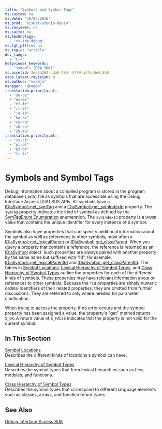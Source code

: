 ```yaml
---
title: "Symbols and Symbol Tags"
ms.custom: na
ms.date: "10/03/2016"
ms.prod: "visual-studio-dev14"
ms.reviewer: na
ms.suite: na
ms.technology: 
  - "vs-ide-debug"
ms.tgt_pltfrm: na
ms.topic: "article"
dev_langs: 
  - "C++"
helpviewer_keywords: 
  - "symbols [DIA SDK]"
ms.assetid: 2ee3a262-cda6-48bf-b799-a37edde6c8b8
caps.latest.revision: 8
ms.author: "mikejo"
manager: "ghogen"
translation.priority.ht: 
  - "de-de"
  - "es-es"
  - "fr-fr"
  - "it-it"
  - "ja-jp"
  - "ko-kr"
  - "ru-ru"
  - "zh-cn"
  - "zh-tw"
translation.priority.mt: 
  - "cs-cz"
  - "pl-pl"
  - "pt-br"
  - "tr-tr"
---
```

# Symbols and Symbol Tags
Debug information about a compiled program is stored in the program database (.pdb) file as symbols that are accessible using the Debug Interface Access (DIA) SDK APIs. All symbols have a [IDiaSymbol::get_symTag](../VS_debugger/idiasymbol--get_symtag.md) and a [IDiaSymbol::get_symIndexId](../VS_debugger/idiasymbol--get_symindexid.md) property. The `symTag` property indicates the kind of symbol as defined by the [SymTagEnum Enumeration](../VS_debugger/symtagenum.md) enumeration. The `symIndexId` property is a `DWORD` value that contains the unique identifier for every instance of a symbol.  
  
 Symbols also have properties that can specify additional information about the symbol as well as references to other symbols, most often a [IDiaSymbol::get_lexicalParent](../VS_debugger/idiasymbol--get_lexicalparent.md) or [IDiaSymbol::get_classParent](../VS_debugger/idiasymbol--get_classparent.md). When you query a property that contains a reference, the reference is returned as an [IDiaSymbol](../VS_debugger/idiasymbol.md) object. Such properties are always paired with another property by the same name but suffixed with "Id", for example, [IDiaSymbol::get_lexicalParentId](../VS_debugger/idiasymbol--get_lexicalparentid.md) and [IDiaSymbol::get_classParentId](../VS_debugger/idiasymbol--get_classparentid.md). The tables in [Symbol Locations](../VS_debugger/symbol-locations.md), [Lexical Hierarchy of Symbol Types](../VS_debugger/lexical-hierarchy-of-symbol-types.md), and [Class Hierarchy of Symbol Types](../VS_debugger/class-hierarchy-of-symbol-types.md) outline the properties for each of the different kinds of symbols. These properties may have relevant information about or references to other symbols. Because the `*Id` properties are simply numeric ordinal identifiers of their related properties, they are omitted from further discussions. They are referred to only where needed for parameter clarification.  
  
 When trying to access the property, if no error occurs and the symbol property has been assigned a value, the property's "get" method returns `S_OK`. A return value of `S_FALSE` indicates that the property is not valid for the current symbol.  
  
## In This Section  
 [Symbol Locations](../VS_debugger/symbol-locations.md)  
 Describes the different kinds of locations a symbol can have.  
  
 [Lexical Hierarchy of Symbol Types](../VS_debugger/lexical-hierarchy-of-symbol-types.md)  
 Describes the symbol types that form lexical hierarchies such as files, modules, and functions.  
  
 [Class Hierarchy of Symbol Types](../VS_debugger/class-hierarchy-of-symbol-types.md)  
 Describes the symbol types that correspond to different language elements such as classes, arrays, and function return types.  
  
## See Also  
 [Debug Interface Access SDK](../VS_debugger/debug-interface-access-sdk.md)